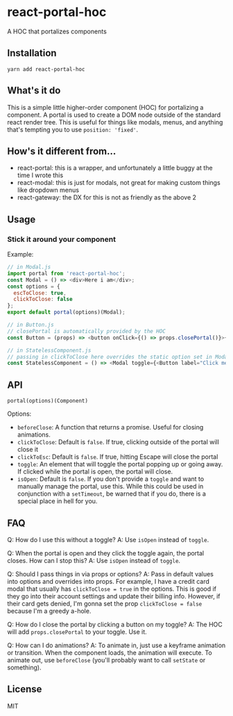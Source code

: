 # react-portal-hoc
A HOC that portalizes components

## Installation
`yarn add react-portal-hoc`

## What's it do
This is a simple little higher-order component (HOC) for portalizing a component.
A portal is used to create a DOM node outside of the standard react render tree.
This is useful for things like modals, menus, and anything that's tempting you to use `position: 'fixed'`.

## How's it different from...
- react-portal: this is a wrapper, and unfortunately a little buggy at the time I wrote this
- react-modal: this is just for modals, not great for making custom things like dropdown menus
- react-gateway: the DX for this is not as friendly as the above 2 

## Usage

### Stick it around your component

Example:

```js
// in Modal.js
import portal from 'react-portal-hoc';
const Modal = () => <div>Here i am</div>;
const options = {
  escToClose: true,
  clickToClose: false
};
export default portal(options)(Modal);

// in Button.js
// closePortal is automatically provided by the HOC
const Button = (props) => <button onClick={() => props.closePortal()}>{props.label}</button>;

// in StatelessComponent.js
// passing in clickToClose here overrides the static option set in Modal.js
const StatelessComponent = () => <Modal toggle={<Button label="Click me hard"/>} clickToClose/>;
```

## API

```
portal(options)(Component)
```

Options:
- `beforeClose`: A function that returns a promise. Useful for closing animations.
- `clickToClose`: Default is `false`. If true, clicking outside of the portal will close it
- `clickToEsc`: Default is `false`. If true, hitting Escape will close the portal
- `toggle`: An element that will toggle the portal popping up or going away. 
If clicked while the portal is open, the portal will close.
- `isOpen`: Default is `false`. If you don't provide a `toggle` and want to manually manage the portal, use this.
While this could be used in conjunction with a `setTimeout`, 
be warned that if you do, there is a special place in hell for you. 

## FAQ

Q: How do I use this without a toggle?
A: Use `isOpen` instead of `toggle`.

Q: When the portal is open and they click the toggle again, the portal closes. How can I stop this?
A: Use `isOpen` instead of `toggle`.

Q: Should I pass things in via props or options?
A: Pass in default values into options and overrides into props. 
For example, I have a credit card modal that usually has `clickToClose = true` in the options.
This is good if they go into their account settings and update their billing info.
However, if their card gets denied, I'm gonna set the prop `clickToClose = false` because I'm a greedy a-hole.

Q: How do I close the portal by clicking a button on my toggle?
A: The HOC will add `props.closePortal` to your toggle. Use it.

Q: How can I do animations?
A: To animate in, just use a keyframe animation or transition. When the component loads, the animation will execute.
To animate out, use `beforeClose` (you'll probably want to call `setState` or something).

## License

MIT
